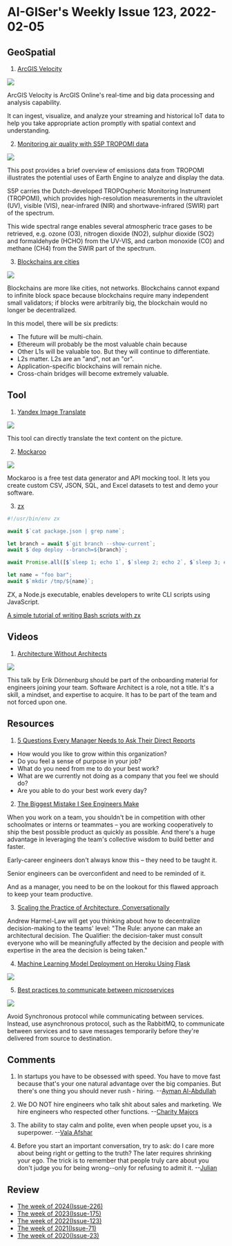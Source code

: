 # AI-GISer's Weekly Issue 123, 2022-02-05

## GeoSpatial

1. [ArcGIS Velocity](https://velocity.arcgis.com/)

![](https://www.esri.com/arcgis-blog/wp-content/uploads/2020/08/SiteVisitManifest.png)

ArcGIS Velocity is ArcGIS Online's real-time and big data processing and analysis capability.

It can ingest, visualize, and analyze your streaming and historical IoT data to help you take appropriate action promptly with spatial context and understanding.

2. [Monitoring air quality with S5P TROPOMI data](https://medium.com/google-earth/monitoring-air-quality-with-s5p-tropomi-data-4f6b0aebe1c0)

![](https://miro.medium.com/max/1400/1*R9f1tr82NjALV0i3lbtnTA.gif)

This post provides a brief overview of emissions data from TROPOMI illustrates the potential uses of Earth Engine to analyze and display the data.

S5P carries the Dutch-developed TROPOspheric Monitoring Instrument (TROPOMI), which provides high-resolution measurements in the ultraviolet (UV), visible (VIS), near-infrared (NIR) and shortwave-infrared (SWIR) part of the spectrum.

This wide spectral range enables several atmospheric trace gases to be retrieved, e.g. ozone (O3), nitrogen dioxide (NO2), sulphur dioxide (SO2) and formaldehyde (HCHO) from the UV-VIS, and carbon monoxide (CO) and methane (CH4) from the SWIR part of the spectrum.

3. [Blockchains are cities](https://medium.com/dragonfly-research/blockchains-are-cities-564327013f86)

![](https://miro.medium.com/max/1400/0*y9tu1DgoOpKkNe-u)

Blockchains are more like cities, not networks. Blockchains cannot expand to infinite block space because blockchains require many independent small validators; if blocks were arbitrarily big, the blockchain would no longer be decentralized.

In this model, there will be six predicts:

- The future will be multi-chain.
- Ethereum will probably be the most valuable chain because
- Other L1s will be valuable too. But they will continue to differentiate.
- L2s matter. L2s are an "and", not an "or".
- Application-specific blockchains will remain niche.
- Cross-chain bridges will become extremely valuable.

## Tool

1. [Yandex Image Translate](https://translate.yandex.com/ocr?)

![](https://tva1.sinaimg.cn/large/008i3skNgy1gyrxewhjefj31cq0u0gsf.jpg)

This tool can directly translate the text content on the picture.

2. [Mockaroo](https://www.mockaroo.com/)

![](https://qxf2.com/blog/wp-content/uploads/2017/07/if_conditional_statement.png)

Mockaroo is a free test data generator and API mocking tool. It lets you create custom CSV, JSON, SQL, and Excel datasets to test and demo your software.

3. [zx](https://github.com/google/zx)

```js
#!/usr/bin/env zx

await $`cat package.json | grep name`;

let branch = await $`git branch --show-current`;
await $`dep deploy --branch=${branch}`;

await Promise.all([$`sleep 1; echo 1`, $`sleep 2; echo 2`, $`sleep 3; echo 3`]);

let name = "foo bar";
await $`mkdir /tmp/${name}`;
```

ZX, a Node.js executable, enables developers to write CLI scripts using JavaScript.

[A simple tutorial of writing Bash scripts with zx](https://blog.logrocket.com/writing-js-based-bash-scripts-zx/)

## Videos

1. [Architecture Without Architects](https://softwareleadweekly.us6.list-manage.com/track/click?u=1a258e0fefbb23214c59c5a8d&id=6beddbf093&e=b1367de9f9)

![](https://i.ytimg.com/vi/qVyt3qQ_7TA/maxresdefault.jpg)

This talk by Erik Dörnenburg should be part of the onboarding material for engineers joining your team. Software Architect is a role, not a title. It's a skill, a mindset, and expertise to acquire. It has to be part of the team and not forced upon one.

## Resources

1. [5 Questions Every Manager Needs to Ask Their Direct Reports](https://hbr.org/2022/01/5-questions-every-manager-needs-to-ask-their-direct-reports?utm_medium=email&utm_source=newsletter_daily&utm_campaign=mtod_notactsubs)

- How would you like to grow within this organization?
- Do you feel a sense of purpose in your job?
- What do you need from me to do your best work?
- What are we currently not doing as a company that you feel we should do?
- Are you able to do your best work every day?

2. [The Biggest Mistake I See Engineers Make](https://feeder.co/api/post/a866f3cc-805f-11ec-8639-1a21cf3a468a)

When you work on a team, you shouldn't be in competition with other schoolmates or interns or teammates – you are working cooperatively to ship the best possible product as quickly as possible. And there's a huge advantage in leveraging the team's collective wisdom to build better and faster.

Early-career engineers don't always know this – they need to be taught it.

Senior engineers can be overconfident and need to be reminded of it.

And as a manager, you need to be on the lookout for this flawed approach to keep your team productive.

3. [​​Scaling the Practice of Architecture, Conversationally](https://feeder.co/api/post/a866f3cc-805f-11ec-8639-1a21cf3a468a)

Andrew Harmel-Law will get you thinking about how to decentralize decision-making to the teams' level: "The Rule: anyone can make an architectural decision. The Qualifier: the decision-taker must consult everyone who will be meaningfully affected by the decision and people with expertise in the area the decision is being taken."

4. [Machine Learning Model Deployment on Heroku Using Flask](https://towardsdatascience.com/machine-learning-model-deployment-on-heroku-using-flask-467acb4a34da)

![](https://miro.medium.com/max/596/1*DU72-AeG_s55k-SFs2Cmng.png)

5. [Best practices to communicate between microservices](https://irfanyusanif.medium.com/how-to-communicate-between-microservices-7956ed68a99a)

![](https://miro.medium.com/max/523/1*o4kuLkdLvwh2KrpQT7CxHg.png)

Avoid Synchronous protocol while communicating between services. Instead, use asynchronous protocol, such as the RabbitMQ, to communicate between services and to save messages temporarily before they're delivered from source to destination.

## Comments

1. In startups you have to be obsessed with speed. You have to move fast because that's your one natural advantage over the big companies. But there's one thing you should never rush - hiring.
   --[Ayman Al-Abdullah](https://twitter.com/BrokerChange/status/1484239831899197444)

2. We DO NOT hire engineers who talk shit about sales and marketing. We hire engineers who respected other functions.
   --[Charity Majors](https://softwareleadweekly.us6.list-manage.com/track/click?u=1a258e0fefbb23214c59c5a8d&id=6e6c309617&e=b1367de9f9)

3. The ability to stay calm and polite, even when people upset you, is a superpower.
   --[Vala Afshar](https://softwareleadweekly.us6.list-manage.com/track/click?u=1a258e0fefbb23214c59c5a8d&id=a6711277c4&e=b1367de9f9)

4. Before you start an important conversation, try to ask: do I care more about being right or getting to the truth? The later requires shrinking your ego. The trick is to remember that people truly care about you don't judge you for being wrong--only for refusing to admit it.
   --[Julian](https://softwareleadweekly.us6.list-manage.com/track/click?u=1a258e0fefbb23214c59c5a8d&id=b8dcff9e52&e=b1367de9f9)

## Review

- [The week of 2024(Issue-226)](../2024/issue-226.md)
- [The week of 2023(Issue-175)](../2023/issue-175.md)
- [The week of 2022(Issue-123)](../2022/issue-123.md)
- [The week of 2021(Issue-71)](../2021/issue-71.md)
- [The week of 2020(Issue-23)](../2020/issue-23.md)
